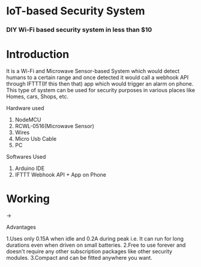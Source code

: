 # IoT-based Security System
### DIY Wi-Fi based security system in less than $10

# Introduction
It is a Wi-Fi and Microwave Sensor-based System which would detect humans to a certain range and once detected it would call a webhook API through IFTTT(If this then that) app which would trigger an alarm on phone. This type of system can be used for security purposes in various places like Homes, cars, Shops, etc.

Hardware used
1. NodeMCU
2. RCWL-0516(Microwave Sensor)
3. Wires
4. Micro Usb Cable
5. PC

Softwares Used
1. Arduino IDE
2. IFTTT Webhook API + App on Phone

# Working
->






Advantages

1.Uses only 0.15A when idle and 0.2A during peak i.e. It can run for long durations even when driven on small batteries.
2.Free to use forever and doesn't require any other subscription packages like other security modules.
3.Compact and can be fitted anywhere you want.
